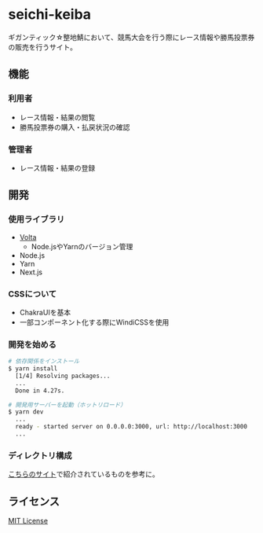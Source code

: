 # seichi-keiba

ギガンティック☆整地鯖において、競馬大会を行う際にレース情報や勝馬投票券の販売を行うサイト。

## 機能

### 利用者

* レース情報・結果の閲覧
* 勝馬投票券の購入・払戻状況の確認

### 管理者

* レース情報・結果の登録

## 開発

### 使用ライブラリ

* [Volta](https://volta.sh)
  * Node.jsやYarnのバージョン管理
* Node.js
* Yarn
* Next.js

### CSSについて

* ChakraUIを基本
* 一部コンポーネント化する際にWindiCSSを使用

### 開発を始める

```bash
# 依存関係をインストール
$ yarn install
  [1/4] Resolving packages...
  ...
  Done in 4.27s.

# 開発用サーバーを起動（ホットリロード）
$ yarn dev
  ...
  ready - started server on 0.0.0.0:3000, url: http://localhost:3000
  ...
```

### ディレクトリ構成

[こちらのサイト](https://note.com/tabelog_frontend/n/n07b4077f5cf3)で紹介されているものを参考に。

## ライセンス

[MIT License](./LICENSE)
